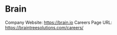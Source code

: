 # Brain

Company Website: https://brain.io
Careers Page URL: https://braintreesolutions.com/careers/